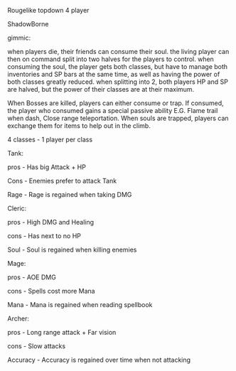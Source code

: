 Rougelike topdown 4 player 

ShadowBorne

gimmic:

when players die, their friends can consume their soul. the living player can then on command split into two halves
for the players to control. when consuming the soul, the player gets both classes, but have to manage both inventories and SP bars
at the same time, as well as having the power of both classes greatly reduced. when splitting into 2, both players HP and SP are halved, but
the power of their classes are at their maximum.

When Bosses are killed, players can either consume or trap. If consumed, the player who consumed gains a special passive ability E.G. Flame trail when dash, 
Close range teleportation. When souls are trapped, players can exchange them for items to help out in the climb.

4 classes - 1 player per class

Tank:

pros -	Has big Attack + HP		

Cons -	Enemies prefer to attack Tank									

Rage -  Rage is regained when taking DMG
	

	

Cleric: 					 				

pros - High DMG and Healing						

cons - Has next to no HP

Soul - Soul is regained when killing enemies


Mage: 										

pros -	AOE DMG										

cons -	Spells cost more Mana

Mana -	Mana is regained when reading spellbook


Archer: 						

pros -	Long range attack + Far vision						

cons -	Slow attacks

Accuracy -	Accuracy is regained over time when not attacking
	
